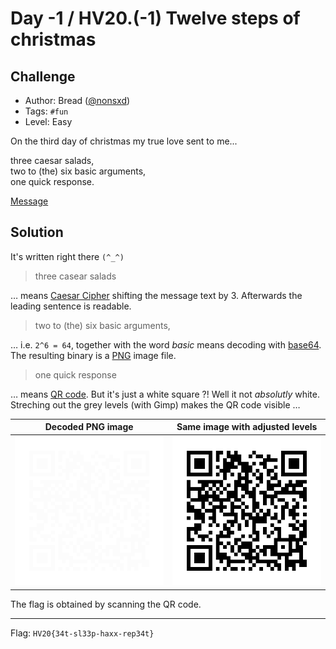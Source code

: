 # Day -1 / HV20.(-1) Twelve steps of christmas



## Challenge

<!-- ...10....:...20....:...30....:...40....:...50....:...60....:...70....:. -->
* Author: Bread ([@nonsxd](https://twitter.com/nonsxd))
* Tags:   `#fun`
* Level:  Easy

On the third day of christmas my true love sent to me...

three caesar salads,\
two to (the) six basic arguments,\
one quick response.

[Message](Message.txt)



## Solution

It's written right there `(^_^)`

> three casear salads

… means [Caesar Cipher] shifting the message text by 3. Afterwards the leading
sentence is readable.

[Caesar Cipher]: https://en.wikipedia.org/wiki/Caesar_cipher

> two to (the) six basic arguments,

… i.e. `2^6 = 64`, together with the word _basic_ means decoding with [base64].
The resulting binary is a [PNG] image file.

[PNG]: https://en.wikipedia.org/wiki/Portable_Network_Graphics
[base64]: https://en.wikipedia.org/wiki/Base64

> one quick response

… means [QR code]. But it's just a white square ?! Well it not _absolutly_
white. Streching out the grey levels (with Gimp) makes the QR code visible …

[QR code]: https://en.wikipedia.org/wiki/QR_code

| Decoded PNG image | Same image with adjusted levels |
|-------------------|---------------------------------|
| ![](decoded.png)  | ![](adjusted_levels.png)        |

The flag is obtained by scanning the QR code.

--------------------------------------------------------------------------------

Flag: `HV20{34t-sl33p-haxx-rep34t}`

